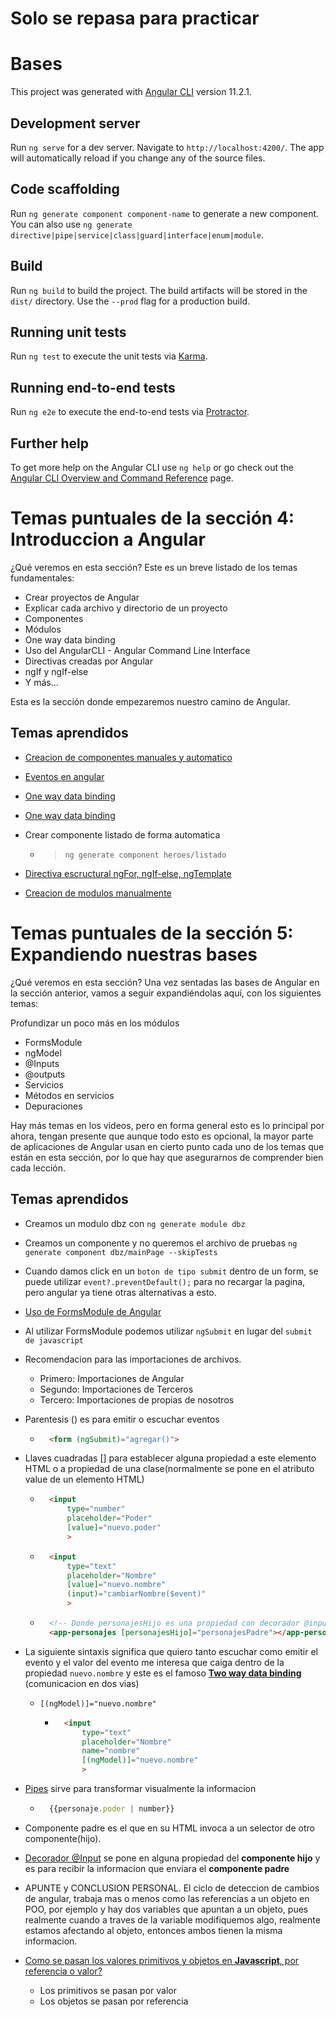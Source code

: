 # Solo se repasa para practicar
# Bases

This project was generated with [Angular CLI](https://github.com/angular/angular-cli) version 11.2.1.

## Development server

Run `ng serve` for a dev server. Navigate to `http://localhost:4200/`. The app will automatically reload if you change any of the source files.

## Code scaffolding

Run `ng generate component component-name` to generate a new component. You can also use `ng generate directive|pipe|service|class|guard|interface|enum|module`.

## Build

Run `ng build` to build the project. The build artifacts will be stored in the `dist/` directory. Use the `--prod` flag for a production build.

## Running unit tests

Run `ng test` to execute the unit tests via [Karma](https://karma-runner.github.io).

## Running end-to-end tests

Run `ng e2e` to execute the end-to-end tests via [Protractor](http://www.protractortest.org/).

## Further help

To get more help on the Angular CLI use `ng help` or go check out the [Angular CLI Overview and Command Reference](https://angular.io/cli) page.

# Temas puntuales de la sección 4: Introduccion a Angular
¿Qué veremos en esta sección?
Este es un breve listado de los temas fundamentales:

* Crear proyectos de Angular
* Explicar cada archivo y directorio de un proyecto
* Componentes
* Módulos
* One way data binding
* Uso del AngularCLI - Angular Command Line Interface
* Directivas creadas por Angular
* ngIf y ngIf-else
* Y más...

Esta es la sección donde empezaremos nuestro camino de Angular.

## Temas aprendidos
* [Creacion de componentes manuales y automatico](https://angular.io/guide/component-overview)

* [Eventos en angular](https://www.w3schools.com/angular/angular_events.asp)

* [One way data binding](https://www.pluralsight.com/guides/one-and-two-way-data-binding-angular)

* [One way data binding](https://dev.to/danywalls/one-way-and-two-way-data-binding-in-angular-3aif)

* Crear componente listado de forma automatica 
    * > `ng generate component heroes/listado`

* [Directiva escructural ngFor, ngIf-else, ngTemplate](https://angular.io/guide/structural-directives)

* [Creacion de modulos manualmente](https://angular.io/guide/architecture-modules)

# Temas puntuales de la sección 5: Expandiendo nuestras bases
¿Qué veremos en esta sección?
Una vez sentadas las bases de Angular en la sección anterior, vamos a seguir expandiéndolas aquí, con los siguientes temas:

Profundizar un poco más en los módulos
* FormsModule
* ngModel
* @Inputs
* @outputs
* Servicios
* Métodos en servicios
* Depuraciones

Hay más temas en los videos, pero en forma general esto es lo principal por ahora, tengan presente que aunque todo esto es opcional, la mayor parte de aplicaciones de Angular usan en cierto punto cada uno de los temas que están en esta sección, por lo que hay que asegurarnos de comprender bien cada lección.

## Temas aprendidos

* Creamos un modulo dbz con `ng generate module dbz`
* Creamos un componente y no queremos el archivo de pruebas `ng generate component dbz/mainPage --skipTests`
* Cuando damos click en un `boton de tipo submit` dentro 
de un form, se puede utilizar `event?.preventDefault();`
para no recargar la pagina, pero angular ya tiene otras
 alternativas a esto.
 * [Uso de FormsModule de Angular](https://angular.io/api/forms/FormsModule)
 * Al utilizar FormsModule podemos utilizar `ngSubmit` en lugar del `submit de javascript`

* Recomendacion para las importaciones de archivos.
    * Primero: Importaciones de Angular
    * Segundo: Importaciones de Terceros
    * Tercero: Importaciones de propias de nosotros

* Parentesis () es para emitir o escuchar eventos
    * ```html
        <form (ngSubmit)="agregar()"> 
        ```
* Llaves cuadradas [] para establecer alguna propiedad a 
este elemento HTML o a propiedad de una clase(normalmente se pone en el atributo value de un elemento HTML)
    * ```html
        <input 
            type="number" 
            placeholder="Poder"
            [value]="nuevo.poder"
            >
        ```
    * ```html
        <input 
            type="text" 
            placeholder="Nombre"
            [value]="nuevo.nombre"
            (input)="cambiarNombre($event)"
            > 
        ```
    * ```html
        <!-- Donde personajesHijo es una propiedad con decorador @input -->
        <app-personajes [personajesHijo]="personajesPadre"></app-personajes>
        ```
* La siguiente sintaxis significa que quiero tanto escuchar
como emitir el evento y el valor del evento me interesa
que caiga dentro de la propiedad `nuevo.nombre` y este es 
el famoso **[Two way data binding](https://angular.io/guide/two-way-binding)** (comunicacion en dos vias)
    * `[(ngModel)]="nuevo.nombre"`
        * ```html
            <input 
                type="text" 
                placeholder="Nombre"
                name="nombre"
                [(ngModel)]="nuevo.nombre"
                >
            ```

* [Pipes](https://angular.io/guide/pipes) sirve para 
transformar visualmente la informacion
    * ```typescript
        {{personaje.poder | number}}
        ```
* Componente padre es el que en su HTML invoca a un 
selector de otro componente(hijo).

* [Decorador @Input](https://angular.io/api/core/Input) se 
pone en alguna propiedad del **componente hijo** y es
para recibir la informacion que enviara el 
**componente padre**

* APUNTE y CONCLUSION PERSONAL. El ciclo de deteccion de 
cambios de angular, trabaja mas o menos como las referencias
a un objeto en POO, por ejemplo y hay dos variables que
apuntan a un objeto, pues realmente cuando a traves de la 
variable modifiquemos algo, realmente estamos afectando al 
objeto, entonces ambos tienen la misma informacion.

* [Como se pasan los valores primitivos y objetos en 
**Javascript**, por referencia o valor?](https://medium.com/laboratoria-developers/por-valor-vs-por-referencia-en-javascript-de3daf53a8b9#:~:text=Estrictamente%20hablando%2C%20JavaScript%20no%20nos,es%20la%20referencia%20en%20s%C3%AD.)
    * Los primitivos se pasan por valor
    * Los objetos se pasan por referencia










